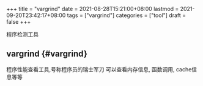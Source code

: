 +++
title = "vargrind"
date = 2021-08-28T15:21:00+08:00
lastmod = 2021-09-20T23:42:17+08:00
tags = ["vargrind"]
categories = ["tool"]
draft = false
+++

程序检测工具

<!--more-->


## vargrind {#vargrind}

程序性能查看工具,号称程序员的瑞士军刀
可以查看内存信息, 函数调用, cache信息等等